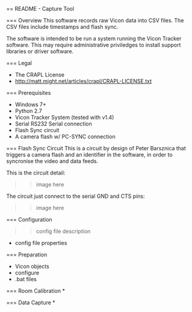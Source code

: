 == README - Capture Tool

=== Overview
This software records raw Vicon data into CSV files. The CSV files include 
timestamps and flash sync.

The software is intended to be run a system running the Vicon Tracker software. 
This may require administrative priviledges to install support libraries or 
driver software.

=== Legal
* The CRAPL License
* http://matt.might.net/articles/crapl/CRAPL-LICENSE.txt

=== Prerequisites
* Windows 7+
* Python 2.7
* Vicon Tracker System (tested with v1.4)
* Serial RS232 Serial connection
* Flash Sync circuit
* A camera flash w/ PC-SYNC connection

=== Flash Sync Circuit
This is a circuit by design of Peter Barsznica that triggers a camera flash and 
an identifier in the software, in order to syncronise the video and data feeds.

This is the circuit detail:
>> image here

The circuit just connect to the serial GND and CTS pins:
>> image here

=== Configuration
>> config file description
* config file properties

=== Preparation
* Vicon objects
* configure
* .bat files

=== Room Calibration
* 

=== Data Capture
* 


